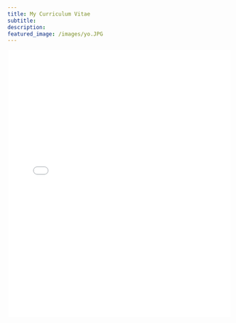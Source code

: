 ```yaml
---
title: My Curriculum Vitae
subtitle: 
description: 
featured_image: /images/yo.JPG
---
```


<p align="center">
<embed src="CV_2021.pdf" width="500" height="600" type="application/pdf">
</p>